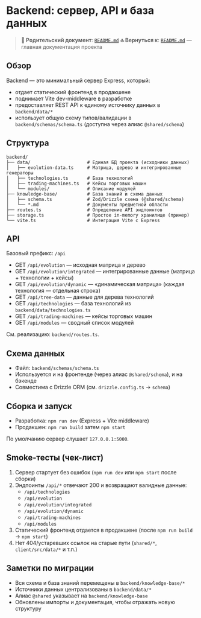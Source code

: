 # Backend: сервер, API и база данных

> **📍 Родительский документ**: [`README.md`](../README.md)
> **🔝 Вернуться к**: [`README.md`](../README.md) — главная документация проекта

## Обзор

Backend — это минимальный сервер Express, который:

- отдает статический фронтенд в продакшене
- поднимает Vite dev-middleware в разработке
- предоставляет REST API к единому источнику данных в `backend/data/*`
- использует общую схему типов/валидации в `backend/schemas/schema.ts` (доступна через алиас `@shared/schema`)

## Структура

```text
backend/
├── data/                     # Единая БД проекта (исходники данных)
│   ├── evolution-data.ts     # Матрица, дерево и интегрированные генераторы
│   ├── technologies.ts       # База технологий
│   ├── trading-machines.ts   # Кейсы торговых машин
│   └── modules/              # Описание модулей
├── knowledge-base/           # База знаний и схема данных
│   ├── schema.ts             # Zod/Drizzle схема (@shared/schema)
│   └── *.md                  # Документы предметной области
├── routes.ts                 # Определение API эндпоинтов
├── storage.ts                # Простое in-memory хранилище (пример)
└── vite.ts                   # Интеграция Vite с Express
```

## API

Базовый префикс: `/api`

- GET `/api/evolution` — исходная матрица и дерево
- GET `/api/evolution/integrated` — интегрированные данные (матрица + технологии + кейсы)
- GET `/api/evolution/dynamic` — «динамическая матрица» (каждая технология — отдельная строка)
- GET `/api/tree-data` — данные для дерева технологий
- GET `/api/technologies` — база технологий из `backend/data/technologies.ts`
- GET `/api/trading-machines` — кейсы торговых машин
- GET `/api/modules` — сводный список модулей

См. реализацию: `backend/routes.ts`.

## Схема данных

- Файл: `backend/schemas/schema.ts`
- Используется и на фронтенде (через алиас `@shared/schema`), и на бэкенде
- Совместима с Drizzle ORM (см. `drizzle.config.ts` → `schema`)

## Сборка и запуск

- Разработка: `npm run dev` (Express + Vite middleware)
- Продакшен: `npm run build` затем `npm start`

По умолчанию сервер слушает `127.0.0.1:5000`.

## Smoke-тесты (чек-лист)

1) Сервер стартует без ошибок (`npm run dev` или `npm start` после сборки)
2) Эндпоинты `/api/*` отвечают 200 и возвращают валидные данные:
   - `/api/technologies`
   - `/api/evolution`
   - `/api/evolution/integrated`
   - `/api/evolution/dynamic`
   - `/api/trading-machines`
   - `/api/modules`
3) Статический фронтенд отдается в продакшене (после `npm run build` → `npm start`)
4) Нет 404/устаревших ссылок на старые пути (`shared/*`, `client/src/data/*` и т.п.)

## Заметки по миграции

- Вся схема и база знаний перемещены в `backend/knowledge-base/*`
- Источники данных централизованы в `backend/data/*`
- Алиас `@shared` указывает на `backend/knowledge-base`
- Обновлены импорты и документация, чтобы отражать новую структуру
